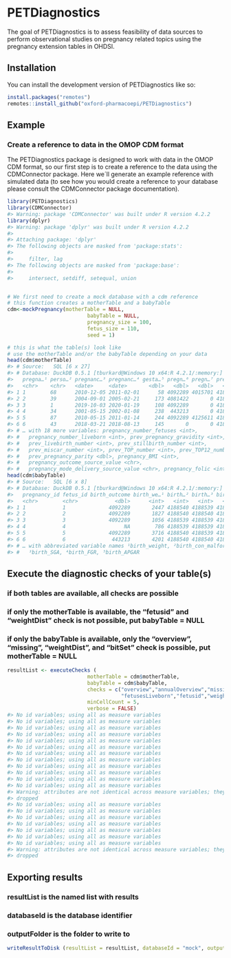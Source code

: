 
<!-- README.md is generated from README.Rmd. Please edit that file -->

# PETDiagnostics

<!-- badges: start -->
<!-- badges: end -->

The goal of PETDiagnostics is to assess feasibility of data sources to
perform observational studies on pregnancy related topics using the
pregnancy extension tables in OHDSI.

## Installation

You can install the development version of PETDiagnostics like so:

``` r
install.packages("remotes")
remotes::install_github("oxford-pharmacoepi/PETDiagnostics")
```

## Example

### Create a reference to data in the OMOP CDM format

The PETDiagnostics package is designed to work with data in the OMOP CDM
format, so our first step is to create a reference to the data using the
CDMConnector package. Here we´ll generate an example reference with
simulated data (to see how you would create a reference to your database
please consult the CDMConnector package documentation).

``` r
library(PETDiagnostics)
library(CDMConnector)
#> Warning: package 'CDMConnector' was built under R version 4.2.2
library(dplyr)
#> Warning: package 'dplyr' was built under R version 4.2.2
#> 
#> Attaching package: 'dplyr'
#> The following objects are masked from 'package:stats':
#> 
#>     filter, lag
#> The following objects are masked from 'package:base':
#> 
#>     intersect, setdiff, setequal, union


# We first need to create a mock database with a cdm reference
# this function creates a motherTable and a babyTable
cdm<-mockPregnancy(motherTable = NULL,
                          babyTable = NULL,
                          pregnancy_size = 100,
                          fetus_size = 110,
                          seed = 1)

# this is what the table(s) look like
# use the motherTable and/or the babyTable depending on your data
head(cdm$motherTable)
#> # Source:   SQL [6 x 27]
#> # Database: DuckDB 0.5.1 [tburkard@Windows 10 x64:R 4.2.1/:memory:]
#>   pregna…¹ perso…² pregnanc…³ pregnanc…⁴ gesta…⁵ pregn…⁶ pregn…⁷ pregn…⁸ pregn…⁹
#>   <chr>    <chr>   <date>     <date>       <dbl>   <dbl>   <dbl>   <int>   <dbl>
#> 1 1        68      2010-12-05 2011-02-01      58 4092289 4015701 4188539 4095714
#> 2 2        39      2004-09-01 2005-02-21     173 4081422       0 4188540 4053842
#> 3 3        1       2019-10-03 2020-01-19     108 4092289       0 4188540 4242253
#> 4 4        34      2001-05-15 2002-01-08     238  443213       0 4188539 4095714
#> 5 5        87      2010-05-15 2011-01-14     244 4092289 4125611 4188540 4095714
#> 6 6        43      2018-03-21 2018-08-13     145       0       0 4188539 4338692
#> # … with 18 more variables: pregnancy_number_fetuses <int>,
#> #   pregnancy_number_liveborn <int>, prev_pregnancy_gravidity <int>,
#> #   prev_livebirth_number <int>, prev_stillbirth_number <int>,
#> #   prev_miscar_number <int>, prev_TOP_number <int>, prev_TOP12_number <int>,
#> #   prev_pregnancy_parity <dbl>, pregnancy_BMI <int>,
#> #   pregnancy_outcome_source_value <chr>,
#> #   pregnancy_mode_delivery_source_value <chr>, pregnancy_folic <int>, …
head(cdm$babyTable)
#> # Source:   SQL [6 x 8]
#> # Database: DuckDB 0.5.1 [tburkard@Windows 10 x64:R 4.2.1/:memory:]
#>   pregnancy_id fetus_id birth_outcome birth_we…¹ birth…² birth…³ birth…⁴ birth…⁵
#>   <chr>        <chr>            <dbl>      <int>   <int>   <int>   <int>   <int>
#> 1 1            1              4092289       2447 4188540 4188539 4188540       6
#> 2 2            2              4092289       1827 4188540 4188540 4188539      10
#> 3 3            3              4092289       1056 4188539 4188539 4188539       0
#> 4 4            4                   NA        786 4188539 4188539 4188539      10
#> 5 5            5              4092289       3716 4188540 4188539 4188539       8
#> 6 6            6               443213       4201 4188540 4188540 4188539       7
#> # … with abbreviated variable names ¹​birth_weight, ²​birth_con_malformation,
#> #   ³​birth_SGA, ⁴​birth_FGR, ⁵​birth_APGAR
```

## Execute the diagnostic checks of your table(s)

### if both tables are available, all checks are possible

### if only the motherTable is available, the “fetusid” and “weightDist” check is not possible, put babyTable = NULL

### if only the babyTable is available, only the “overview”, “missing”, “weightDist”, and “bitSet” check is possible, put motherTable = NULL

``` r
resultList <- executeChecks (
                          motherTable = cdm$motherTable,               
                          babyTable = cdm$babyTable,                  
                          checks = c("overview","annualOverview","missing", "unknown","gestationalAge","datesAgeDist","outcomeMode",
                                     "fetusesLiveborn","fetusid","weightDist","bitSet"),                       
                          minCellCount = 5,
                          verbose = FALSE)
#> No id variables; using all as measure variables
#> No id variables; using all as measure variables
#> No id variables; using all as measure variables
#> No id variables; using all as measure variables
#> No id variables; using all as measure variables
#> No id variables; using all as measure variables
#> No id variables; using all as measure variables
#> No id variables; using all as measure variables
#> No id variables; using all as measure variables
#> No id variables; using all as measure variables
#> No id variables; using all as measure variables
#> No id variables; using all as measure variables
#> Warning: attributes are not identical across measure variables; they will be
#> dropped
#> No id variables; using all as measure variables
#> No id variables; using all as measure variables
#> No id variables; using all as measure variables
#> No id variables; using all as measure variables
#> No id variables; using all as measure variables
#> No id variables; using all as measure variables
#> No id variables; using all as measure variables
#> Warning: attributes are not identical across measure variables; they will be
#> dropped
```

## Exporting results

### resultList is the named list with results

### databaseId is the database identifier

### outputFolder is the folder to write to

``` r
writeResultToDisk (resultList = resultList, databaseId = "mock", outputFolder = tempdir())
```
